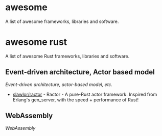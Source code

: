 # awesome

A list of awesome frameworks, libraries and software.

# awesome rust

A list of awesome Rust frameworks, libraries and software.

## Event-driven architecture, Actor based model
*Event-driven architecture, actor-based model, etc.*

* [slawlor/ractor](https://github.com/slawlor/ractor) - Ractor - A pure-Rust actor framework. Inspired from Erlang's gen_server, with the speed + performance of Rust!

## WebAssembly
*WebAssembly*
